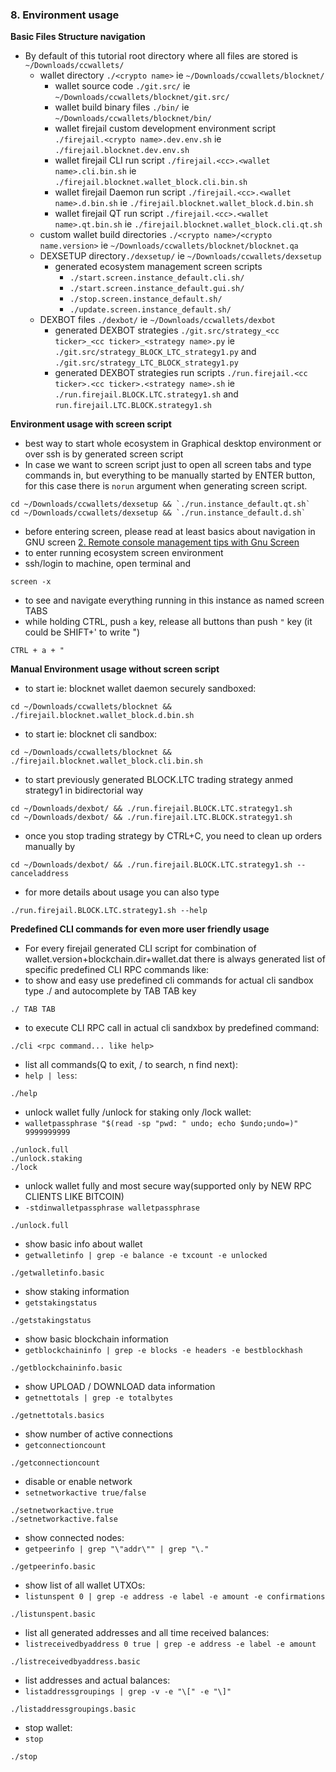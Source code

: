 ### 8. Environment usage

**Basic Files Structure navigation**
  * By default of this tutorial root directory where all files are stored is `~/Downloads/ccwallets/`
    * wallet directory `./<crypto name>` ie `~/Downloads/ccwallets/blocknet/`
      * wallet source code `./git.src/` ie `~/Downloads/ccwallets/blocknet/git.src/`
      * wallet build binary files `./bin/` ie `~/Downloads/ccwallets/blocknet/bin/`
      * wallet firejail custom development environment script `./firejail.<crypto name>.dev.env.sh` ie `./firejail.blocknet.dev.env.sh`
      * wallet firejail CLI run script `./firejail.<cc>.<wallet name>.cli.bin.sh` ie `./firejail.blocknet.wallet_block.cli.bin.sh`
      * wallet firejail Daemon run script `./firejail.<cc>.<wallet name>.d.bin.sh` ie `./firejail.blocknet.wallet_block.d.bin.sh`
      * wallet firejail QT run script `./firejail.<cc>.<wallet name>.qt.bin.sh` ie `./firejail.blocknet.wallet_block.cli.qt.sh`
    * custom wallet build directories `./<crypto name>/<crypto name.version>` ie `~/Downloads/ccwallets/blocknet/blocknet.qa`
    * DEXSETUP directory`./dexsetup/` ie `~/Downloads/ccwallets/dexsetup`
      * generated ecosystem management screen scripts
        * `./start.screen.instance_default.cli.sh/`
        * `./start.screen.instance_default.gui.sh/`
        * `./stop.screen.instance_default.sh/`
        * `./update.screen.instance_default.sh/`
    * DEXBOT files `./dexbot/` ie `~/Downloads/ccwallets/dexbot`
      * generated DEXBOT strategies `./git.src/strategy_<cc ticker>_<cc ticker>_<strategy name>.py` ie `./git.src/strategy_BLOCK_LTC_strategy1.py` and `./git.src/strategy_LTC_BLOCK_strategy1.py`
      * generated DEXBOT strategies run scripts `./run.firejail.<cc ticker>.<cc ticker>.<strategy name>.sh` ie `./run.firejail.BLOCK.LTC.strategy1.sh` and `run.firejail.LTC.BLOCK.strategy1.sh`

**Environment usage with screen script**
  * best way to start whole ecosystem in Graphical desktop environment or over ssh is by generated screen script
  * In case we want to screen script just to open all screen tabs and type commands in, but everything to be manually started by ENTER button, for this case there is `norun` argument when generating screen script.
```
cd ~/Downloads/ccwallets/dexsetup && `./run.instance_default.qt.sh`
cd ~/Downloads/ccwallets/dexsetup && `./run.instance_default.d.sh`
```
  * before entering screen, please read at least basics about navigation in GNU screen [2. Remote console management tips with Gnu Screen](./readme.remote.console.md)
  * to enter running ecosystem screen environment 
  * ssh/login to machine, open terminal and
```
screen -x
```
  * to see and navigate everything running in this instance as named screen TABS
  * while holding CTRL, push `a` key, release all buttons than push `"` key (it could be SHIFT+' to write ")
```
CTRL + a + "
```

**Manual Environment usage without screen script**
  * to start ie: blocknet wallet daemon securely sandboxed:
```
cd ~/Downloads/ccwallets/blocknet && ./firejail.blocknet.wallet_block.d.bin.sh
```
  * to start ie: blocknet cli sandbox:
```
cd ~/Downloads/ccwallets/blocknet && ./firejail.blocknet.wallet_block.cli.bin.sh
```
  * to start previously generated BLOCK.LTC trading strategy anmed strategy1 in bidirectorial way
```
cd ~/Downloads/dexbot/ && ./run.firejail.BLOCK.LTC.strategy1.sh
cd ~/Downloads/dexbot/ && ./run.firejail.LTC.BLOCK.strategy1.sh
```
  * once you stop trading strategy by CTRL+C, you need to clean up orders manually by
```
cd ~/Downloads/dexbot/ && ./run.firejail.BLOCK.LTC.strategy1.sh --canceladdress
```
  * for more details about usage you can also type
```
./run.firejail.BLOCK.LTC.strategy1.sh --help
```

**Predefined CLI commands for even more user friendly usage**
   * For every firejail generated CLI script for combination of wallet.version+blockchain.dir+wallet.dat there is always generated list of specific predefined CLI RPC commands like:
   * to show and easy use predefined cli commands for actual cli sandbox type ./ and autocomplete by TAB TAB key
```
./ TAB TAB
```

   * to execute CLI RPC call in actual cli sandxbox by predefined command:
```
./cli <rpc command... like help>
```

   * list all commands(Q to exit, / to search, n find next):
   * `help | less`:
```
./help
```
   * unlock wallet fully /unlock for staking only /lock wallet:
   * `walletpassphrase "$(read -sp "pwd: " undo; echo $undo;undo=)" 9999999999`
```
./unlock.full
./unlock.staking
./lock
```
   * unlock wallet fully and most secure way(supported only by NEW RPC CLIENTS LIKE BITCOIN)
   * `-stdinwalletpassphrase walletpassphrase`
```
./unlock.full
```
   * show basic info about wallet
   * `getwalletinfo | grep -e balance -e txcount -e unlocked`
```
./getwalletinfo.basic
```
   * show staking information
   * `getstakingstatus`
```
./getstakingstatus
```
   * show basic blockchain information
   * `getblockchaininfo | grep -e blocks -e headers -e bestblockhash`
```
./getblockchaininfo.basic
```
   * show UPLOAD / DOWNLOAD data information
   * `getnettotals | grep -e totalbytes`
```
./getnettotals.basics
```
   * show number of active connections
   * `getconnectioncount`
```
./getconnectioncount
```
   * disable or enable network
   * `setnetworkactive true/false`
```
./setnetworkactive.true
./setnetworkactive.false
```
   * show connected nodes:
   * `getpeerinfo | grep "\"addr\"" | grep "\."`
```
./getpeerinfo.basic
```
   * show list of all wallet UTXOs:
   * `listunspent 0 | grep -e address -e label -e amount -e confirmations`
```
./listunspent.basic
```
   * list all generated addresses and all time received balances:
   * `listreceivedbyaddress 0 true | grep -e address -e label -e amount`
```
./listreceivedbyaddress.basic
```
   * list addresses and actual balances:
   * `listaddressgroupings | grep -v -e "\[" -e "\]"`
```
./listaddressgroupings.basic
```
   * stop wallet:
   * `stop`
```
./stop
```
